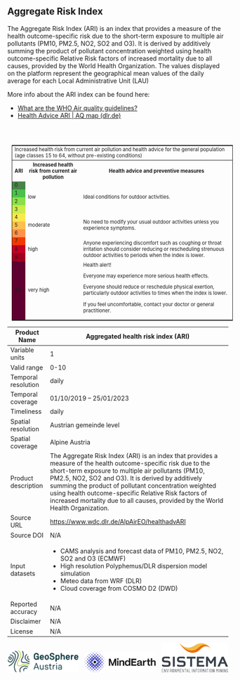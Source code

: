 
## Aggregate Risk Index

The Aggregate Risk Index (ARI) is an index that provides a measure of the health outcome-specific risk due to the short-term exposure to multiple air pollutants (PM10, PM2.5, NO2, SO2 and O3). It is derived by additively summing the product of pollutant concentration weighted
using health outcome-specific Relative Risk factors of increased mortality due to all causes, provided by the World Health Organization. The values displayed on the platform represent the geographical mean values of the daily average for each Local Administrative Unit (LAU) 

More info about the ARI index can be found here:

 * [What are the WHO Air quality guidelines?](https://www.who.int/news-room/feature-stories/detail/what-are-the-who-air-quality-guidelines)
 * [Health Advice ARI | AQ map (dlr.de)](https://www.wdc.dlr.de/AlpAirEO/healthadvARI)

<div style="width:100%; height:20px;"></div>
 <div style="margin-left: 10px; margin-right: 10px; width: 100%; font-size:0.8em;">
 <br/>
<table id="health_table" style="border: 1px solid; border-collapse: collapse;"><tbody><tr><td colspan="3">
  Increased health risk from current air pollution and health advice for the general population (age classes 15 to 64, without pre-existing conditions)
</td>
</tr><tr><th>ARI</th>
<th>Increased health risk from current air pollution</th>
<th>Health advice and preventive measures</th>
</tr><tr><td id="ARI0" style="background-color:#4a834a;">0</td>
<td rowspan="4">low</td>
<td rowspan="4" id="health_table_text">Ideal conditions for outdoor activities.</td>
</tr><tr><td id="ARI1" style="background-color:#4ac14a;">1</td>
</tr><tr><td id="ARI2" style="background-color:#8ae049;">2</td>
</tr><tr><td id="ARI3" style="background-color:#ccec49;">3</td>
</tr><tr><td id="ARI4" style="background-color:#fae94c;">4</td>
<td rowspan="3">moderate</td>
<td rowspan="3" id="health_table_text">No need to modify your usual outdoor activities unless you experience symptoms.</td>
</tr><tr><td id="ARI5" style="background-color:#febf4c;">5</td>
</tr><tr><td id="ARI6" style="background-color:#fe934c;">6</td>
</tr><tr><td id="ARI7" style="background-color:#f23a00;">7</td>
<td rowspan="3">high</td>
<td rowspan="3" id="health_table_text">Anyone experiencing discomfort such as coughing or throat irritation should consider reducing or rescheduling strenuous outdoor activities to periods when the index is lower.</td>
</tr><tr><td id="ARI8" style="background-color:#c40025;">8</td>
</tr><tr><td id="ARI9" style="background-color:#a2001f;">9</td>
</tr><tr><td id="ARI10" style="background-color:#600030;">10</td>
<td>very high</td>
<td id="health_table_text">Health alert!
<p>Everyone may experience more serious health effects.</p>
<p>Everyone should reduce or reschedule physical exertion, particularly outdoor activities to times when the index is lower.</p>
<p>If you feel uncomfortable, contact your doctor or general practitioner.</p></td>
</tr></tbody></table>

</div>

|Product Name| Aggregated health risk index (ARI) |
| --- | --- |
| Variable units | 1 |
| Valid range | 0-10 |
| Temporal resolution | daily |
| Temporal coverage | 01/10/2019 – 25/01/2023 |
| Timeliness | daily |
| Spatial resolution | Austrian gemeinde level |
| Spatial coverage | Alpine Austria |
| Product description | The Aggregate Risk Index (ARI) is an index that provides a measure of the health outcome-specific risk due to the short-term exposure to multiple air pollutants (PM10, PM2.5, NO2, SO2 and O3). It is derived by additively summing the product of pollutant concentration weighted using health outcome-specific Relative Risk factors of increased mortality due to all causes, provided by the World Health Organization. |
| Source URL | https://www.wdc.dlr.de/AlpAirEO/healthadvARI |
| Source DOI | N/A |
| Input datasets |<ul><li>CAMS analysis and forecast data of PM10, PM2.5, NO2, SO2 and O3 (ECMWF)</li><li>High resolution Polyphemus/DLR dispersion model simulation</li><li>Meteo data from WRF (DLR)</li><li>Cloud coverage from COSMO D2 (DWD)</li></ul>|
| Reported accuracy | N/A |
| Disclaimer | N/A |
| License | N/A |

<div align="middle">
  <img alt="geosphere" src="https://raw.githubusercontent.com/eurodatacube/eodash-assets/main/collections/gtif-logos/geosphere.svg" width="32%" style="vertical-align: bottom;"/>
  <img alt="Mindearth Logo" src="https://raw.githubusercontent.com/eurodatacube/eodash-assets/main/collections/gtif-logos/mindearth.png" width="32%" style="vertical-align: bottom;margin-left:10px;margin-right:10px"/>
  <img alt="SISTEMA Logo" src="https://raw.githubusercontent.com/eurodatacube/eodash-assets/main/collections/gtif-logos/sistema.png" width="30%" style="vertical-align: bottom;"/> 
</div>
